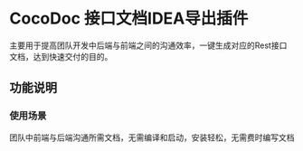 # CocoDoc 接口文档IDEA导出插件 

主要用于提高团队开发中后端与前端之间的沟通效率，一键生成对应的Rest接口文档，达到快速交付的目的。

## 功能说明

### 使用场景

团队中前端与后端沟通所需文档，无需编译和启动，安装轻松，无需费时编写文档


